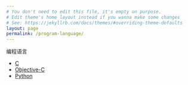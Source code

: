 ```yaml
---
# You don't need to edit this file, it's empty on purpose.
# Edit theme's home layout instead if you wanna make some changes
# See: https://jekyllrb.com/docs/themes/#overriding-theme-defaults
layout: page
permalink: /program-language/
---
```


编程语言

* [C](/program-language/c)
* [Objective-C](/program-language/objective-c)
* [Python](/program-language/python)
